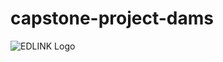 # capstone-project-dams 

![EDLINK Logo](https://github.com/TECHCareers-by-Manpower/capstone-project-dams/tree/master/EdlinkCapstone/ClientApp/src/assets/images/EdlinkLogo.png)
